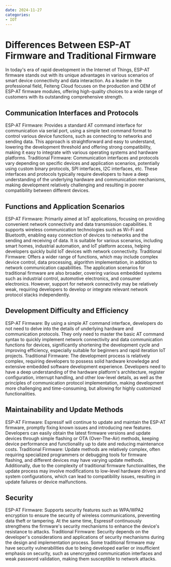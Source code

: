 ```yaml
---
date: 2024-11-27
categories:
- IOT
---
```





# Differences Between ESP-AT Firmware and Traditional Firmware

In today's era of rapid development in the Internet of Things, ESP-AT firmware stands out with its unique advantages in various scenarios of smart device connectivity and data interaction. As a leader in the professional field, Feiteng Cloud focuses on the production and OEM of ESP-AT firmware modules, offering high-quality choices to a wide range of customers with its outstanding comprehensive strength.
<!-- more -->


## Communication Interfaces and Protocols




ESP-AT Firmware: Provides a standard AT command interface for communication via serial port, using a simple text command format to control various device functions, such as connecting to networks and sending data. This approach is straightforward and easy to understand, lowering the development threshold and offering strong compatibility, making it easy to integrate with various operating systems and hardware platforms.
Traditional Firmware: Communication interfaces and protocols vary depending on specific devices and application scenarios, potentially using custom binary protocols, SPI interfaces, I2C interfaces, etc. These interfaces and protocols typically require developers to have a deep understanding of the underlying hardware and communication mechanisms, making development relatively challenging and resulting in poorer compatibility between different devices.




## Functions and Application Scenarios




ESP-AT Firmware: Primarily aimed at IoT applications, focusing on providing convenient network connectivity and data transmission capabilities. It supports wireless communication technologies such as Wi-Fi and Bluetooth, enabling easy connection of devices to networks and the sending and receiving of data. It is suitable for various scenarios, including smart homes, industrial automation, and IoT platform access, helping developers quickly build IoT devices with network connectivity.
Traditional Firmware: Offers a wider range of functions, which may include complex device control, data processing, algorithm implementation, in addition to network communication capabilities. The application scenarios for traditional firmware are also broader, covering various embedded systems such as industrial control, automotive electronics, and consumer electronics. However, support for network connectivity may be relatively weak, requiring developers to develop or integrate relevant network protocol stacks independently.




## Development Difficulty and Efficiency




ESP-AT Firmware: By using a simple AT command interface, developers do not need to delve into the details of underlying hardware and communication protocols. They only need to master the basic AT command syntax to quickly implement network connectivity and data communication functions for devices, significantly shortening the development cycle and improving efficiency, especially suitable for beginners and rapid iteration IoT projects.
Traditional Firmware: The development process is relatively complex, requiring developers to possess solid hardware knowledge and extensive embedded software development experience. Developers need to have a deep understanding of the hardware platform's architecture, register configuration, interrupt handling, and other low-level details, as well as the principles of communication protocol implementation, making development more challenging and time-consuming, but allowing for highly customized functionalities.




## Maintainability and Update Methods




ESP-AT Firmware: Espressif will continue to update and maintain the ESP-AT firmware, promptly fixing known issues and introducing new features. Developers can easily obtain the latest firmware versions and update devices through simple flashing or OTA (Over-The-Air) methods, keeping device performance and functionality up to date and reducing maintenance costs.
Traditional Firmware: Update methods are relatively complex, often requiring specialized programmers or debugging tools for firmware flashing, and different devices may have varying update methods. Additionally, due to the complexity of traditional firmware functionalities, the update process may involve modifications to low-level hardware drivers and system configurations, which can lead to compatibility issues, resulting in update failures or device malfunctions.




## Security




ESP-AT Firmware: Supports security features such as WPA/WPA2 encryption to ensure the security of wireless communications, preventing data theft or tampering. At the same time, Espressif continuously strengthens the firmware's security mechanisms to enhance the device's resistance to attacks.
Traditional Firmware: Security depends on the developer's considerations and applications of security mechanisms during the design and implementation process. Some traditional firmware may have security vulnerabilities due to being developed earlier or insufficient emphasis on security, such as unencrypted communication interfaces and weak password validation, making them susceptible to network attacks.